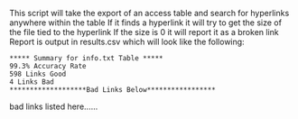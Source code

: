 This script will take the export of an access table and search for hyperlinks anywhere within the table
If it finds a hyperlink it will try to get the size of the file tied to the hyperlink
If the size is 0 it will report it as a broken link
Report is output in results.csv which will look like the following:

															
	***** Summary for info.txt Table ***** 											
	99.3% Accuracy Rate												
	598 Links Good													
	4 Links Bad													
	*******************Bad Links Below***************** 	
bad links listed here......

